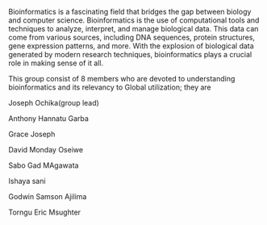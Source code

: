 Bioinformatics is a fascinating field that bridges the gap between biology and computer science.
Bioinformatics is the use of computational tools and techniques to analyze, interpret, and manage biological data. This data can come from various sources, including DNA sequences, protein structures, gene expression patterns, and more.
With the explosion of biological data generated by modern research techniques, bioinformatics plays a crucial role in making sense of it all.

This group consist of 8 members who are devoted to understanding bioinformatics and its relevancy to Global utilization; they are

Joseph Ochika(group lead)

Anthony Hannatu Garba

Grace Joseph

David Monday Oseiwe

Sabo Gad MAgawata

Ishaya sani

Godwin Samson Ajilima

Torngu Eric Msughter 
